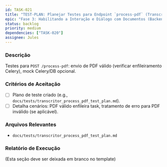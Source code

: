 ```yaml
---
id: TASK-021
title: "TEST-PLAN: Planejar Testes para Endpoint `process-pdf` (Transcritor)"
epic: "Fase 3: Habilitando a Interação e Diálogo com Documentos (Backend do Transcritor-PDF)"
status: backlog
priority: medium
dependencies: ["TASK-020"]
assignee: Jules
---
```


### Descrição

Testes para `POST /process-pdf`: envio de PDF válido (verificar enfileiramento Celery), mock Celery/DB opcional.

### Critérios de Aceitação

- [ ] Plano de teste criado (e.g., `docs/tests/transcritor_process_pdf_test_plan.md`).
- [ ] Detalha cenários: PDF válido enfileira task, tratamento de erro para PDF inválido (se aplicável).

### Arquivos Relevantes

* `docs/tests/transcritor_process_pdf_test_plan.md`

### Relatório de Execução

(Esta seção deve ser deixada em branco no template)
